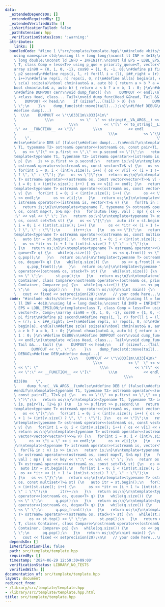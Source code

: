 ```yaml
---
data:
  _extendedDependsOn: []
  _extendedRequiredBy: []
  _extendedVerifiedWith: []
  _isVerificationFailed: false
  _pathExtension: hpp
  _verificationStatusIcon: ':warning:'
  attributes:
    links: []
  bundledCode: "#line 1 \"src/template/template.hpp\"\n#include <bits/stdc++.h>\n\
    using namespace std;\nusing ll = long long;\nconst ll INF = 4e18;\nusing ld =\
    \ long double;\nconst ld INFD = INFINITY;\nconst ld EPS = LDBL_EPSILON;\ntemplate<class\
    \ T, class Comp = less<T>> using p_que = priority_queue<T, vector<T>, Comp>;\n\
    array sin90 = {0, 1, 0, -1}, cos90 = {1, 0, -1, 0};\n#define p1 first\n#define\
    \ p2 second\n#define reps(i, l, r) for(ll i = (l), i##_right = (r); i < i##_right;\
    \ i++)\n#define rep(i, n) reps(i, 0, n)\n#define all(a) begin(a), end(a)\n#define\
    \ sz(a) ssize(a)\nbool chmin(auto& a, auto b) { return a > b ? a = b, 1 : 0; }\n\
    bool chmax(auto& a, auto b) { return a < b ? a = b, 1 : 0; }\n\n#define DEBUG\n\
    \n#define DUMPOUT cerr\nvoid dump_func() {\n    DUMPOUT << endl;\n}\ntemplate\
    \ <class Head, class... Tail>\nvoid dump_func(Head &&head, Tail &&... tail) {\n\
    \    DUMPOUT << head;\n    if (sizeof...(Tail) > 0) {\n        DUMPOUT << \",\
    \ \";\n    }\n    dump_func(std::move(tail)...);\n}\n#ifdef DEBUG\n#define DEB\n\
    #define dump(...)                                                            \
    \  \\\n    DUMPOUT << \"\\033[1m\\033[41m\"                                  \
    \             \\\n            << \"  \" << string(#__VA_ARGS__) << \": \"    \
    \                        \\\n            << \"[\" << to_string(__LINE__) << \"\
    :\" << __FUNCTION__ << \"]\"        \\\n            << endl                  \
    \                                          \\\n            << \"\\033[49m\\033[0m\
    \    \",                                                         \\\n        dump_func(__VA_ARGS__)\n\
    #else\n#define DEB if (false)\n#define dump(...)\n#endif\n\ntemplate<typename\
    \ T1, typename T2> ostream& operator<<(ostream& os, const pair<T1, T2>& p) {\n\
    \   os << \"(\" << p.first << \",\" << p.second << \")\";\n   return os;\n}\n\n\
    template<typename T1, typename T2> istream& operator>>(istream& is, pair<T1, T2>&\
    \ p) {\n   is >> p.first >> p.second;\n   return is;\n}\n\ntemplate<typename T>\
    \ ostream& operator<<(ostream& os, const vector<T>& v) {\n   os << \"[\";\n  \
    \ for(int i = 0; i < (int)v.size(); i++) { os << v[i] << (i + 1 != (int)v.size()\
    \ ? \", \" : \"\"); }\n   os << \"]\";\n   return os;\n}\n\ntemplate<typename\
    \ T> ostream& operator<<(ostream& os, const vector<vector<T>>& v) {\n   for(int\
    \ i = 0; i < (int)v.size(); i++) { os << v[i] << endl; }\n   return os;\n}\n\n\
    template<typename T> ostream& operator<<(ostream& os, const vector<vector<vector<T>>>&\
    \ v) {\n   for(int i = 0; i < (int)v.size(); i++) {\n      os << \"i = \" << i\
    \ << endl;\n      os << v[i];\n   }\n   return os;\n}\n\ntemplate<typename T>\
    \ istream& operator>>(istream& is, vector<T>& v) {\n   for(T& in : v) is >> in;\n\
    \   return is;\n}\n\ntemplate<typename T, typename S> ostream& operator<<(ostream&\
    \ os, const map<T, S>& mp) {\n   for(auto& [key, val] : mp) { os << key << \"\
    :\" << val << \" \"; }\n   return os;\n}\n\ntemplate<typename T> ostream& operator<<(ostream&\
    \ os, const set<T>& st) {\n   os << \"{\";\n   auto itr = st.begin();\n   for(int\
    \ i = 0; i < (int)st.size(); i++) {\n      os << *itr << (i + 1 != (int)st.size()\
    \ ? \", \" : \"\");\n      itr++;\n   }\n   os << \"}\";\n   return os;\n}\n\n\
    template<typename T> ostream& operator<<(ostream& os, const multiset<T>& st) {\n\
    \   auto itr = st.begin();\n   for(int i = 0; i < (int)st.size(); i++) {\n   \
    \   os << *itr << (i + 1 != (int)st.size() ? \" \" : \"\");\n      itr++;\n  \
    \ }\n   return os;\n}\n\ntemplate<typename T> ostream& operator<<(ostream& os,\
    \ queue<T> q) {\n   while(q.size()) {\n      os << q.front() << \" \";\n     \
    \ q.pop();\n   }\n   return os;\n}\n\ntemplate<typename T> ostream& operator<<(ostream&\
    \ os, deque<T> q) {\n   while(q.size()) {\n      os << q.front() << \" \";\n \
    \     q.pop_front();\n   }\n   return os;\n}\n\ntemplate<typename T> ostream&\
    \ operator<<(ostream& os, stack<T> st) {\n   while(st.size()) {\n      os << st.top()\
    \ << \" \";\n      st.pop();\n   }\n   return os;\n}\n\ntemplate<class T, class\
    \ Container, class Compare>\nostream& operator<<(ostream& os, priority_queue<T,\
    \ Container, Compare> pq) {\n   while(pq.size()) {\n      os << pq.top() << \"\
    \ \";\n      pq.pop();\n   }\n   return os;\n}\n\nint main() {\n   cin.tie(0)->sync_with_stdio(0);\n\
    \   cout << fixed << setprecision(20);\n\n   // your code here...\n}\n"
  code: "#include <bits/stdc++.h>\nusing namespace std;\nusing ll = long long;\nconst\
    \ ll INF = 4e18;\nusing ld = long double;\nconst ld INFD = INFINITY;\nconst ld\
    \ EPS = LDBL_EPSILON;\ntemplate<class T, class Comp = less<T>> using p_que = priority_queue<T,\
    \ vector<T>, Comp>;\narray sin90 = {0, 1, 0, -1}, cos90 = {1, 0, -1, 0};\n#define\
    \ p1 first\n#define p2 second\n#define reps(i, l, r) for(ll i = (l), i##_right\
    \ = (r); i < i##_right; i++)\n#define rep(i, n) reps(i, 0, n)\n#define all(a)\
    \ begin(a), end(a)\n#define sz(a) ssize(a)\nbool chmin(auto& a, auto b) { return\
    \ a > b ? a = b, 1 : 0; }\nbool chmax(auto& a, auto b) { return a < b ? a = b,\
    \ 1 : 0; }\n\n#define DEBUG\n\n#define DUMPOUT cerr\nvoid dump_func() {\n    DUMPOUT\
    \ << endl;\n}\ntemplate <class Head, class... Tail>\nvoid dump_func(Head &&head,\
    \ Tail &&... tail) {\n    DUMPOUT << head;\n    if (sizeof...(Tail) > 0) {\n \
    \       DUMPOUT << \", \";\n    }\n    dump_func(std::move(tail)...);\n}\n#ifdef\
    \ DEBUG\n#define DEB\n#define dump(...)                                      \
    \                        \\\n    DUMPOUT << \"\\033[1m\\033[41m\"            \
    \                                   \\\n            << \"  \" << string(#__VA_ARGS__)\
    \ << \": \"                            \\\n            << \"[\" << to_string(__LINE__)\
    \ << \":\" << __FUNCTION__ << \"]\"        \\\n            << endl           \
    \                                                 \\\n            << \"\\033[49m\\\
    033[0m    \",                                                         \\\n   \
    \     dump_func(__VA_ARGS__)\n#else\n#define DEB if (false)\n#define dump(...)\n\
    #endif\n\ntemplate<typename T1, typename T2> ostream& operator<<(ostream& os,\
    \ const pair<T1, T2>& p) {\n   os << \"(\" << p.first << \",\" << p.second <<\
    \ \")\";\n   return os;\n}\n\ntemplate<typename T1, typename T2> istream& operator>>(istream&\
    \ is, pair<T1, T2>& p) {\n   is >> p.first >> p.second;\n   return is;\n}\n\n\
    template<typename T> ostream& operator<<(ostream& os, const vector<T>& v) {\n\
    \   os << \"[\";\n   for(int i = 0; i < (int)v.size(); i++) { os << v[i] << (i\
    \ + 1 != (int)v.size() ? \", \" : \"\"); }\n   os << \"]\";\n   return os;\n}\n\
    \ntemplate<typename T> ostream& operator<<(ostream& os, const vector<vector<T>>&\
    \ v) {\n   for(int i = 0; i < (int)v.size(); i++) { os << v[i] << endl; }\n  \
    \ return os;\n}\n\ntemplate<typename T> ostream& operator<<(ostream& os, const\
    \ vector<vector<vector<T>>>& v) {\n   for(int i = 0; i < (int)v.size(); i++) {\n\
    \      os << \"i = \" << i << endl;\n      os << v[i];\n   }\n   return os;\n\
    }\n\ntemplate<typename T> istream& operator>>(istream& is, vector<T>& v) {\n \
    \  for(T& in : v) is >> in;\n   return is;\n}\n\ntemplate<typename T, typename\
    \ S> ostream& operator<<(ostream& os, const map<T, S>& mp) {\n   for(auto& [key,\
    \ val] : mp) { os << key << \":\" << val << \" \"; }\n   return os;\n}\n\ntemplate<typename\
    \ T> ostream& operator<<(ostream& os, const set<T>& st) {\n   os << \"{\";\n \
    \  auto itr = st.begin();\n   for(int i = 0; i < (int)st.size(); i++) {\n    \
    \  os << *itr << (i + 1 != (int)st.size() ? \", \" : \"\");\n      itr++;\n  \
    \ }\n   os << \"}\";\n   return os;\n}\n\ntemplate<typename T> ostream& operator<<(ostream&\
    \ os, const multiset<T>& st) {\n   auto itr = st.begin();\n   for(int i = 0; i\
    \ < (int)st.size(); i++) {\n      os << *itr << (i + 1 != (int)st.size() ? \"\
    \ \" : \"\");\n      itr++;\n   }\n   return os;\n}\n\ntemplate<typename T> ostream&\
    \ operator<<(ostream& os, queue<T> q) {\n   while(q.size()) {\n      os << q.front()\
    \ << \" \";\n      q.pop();\n   }\n   return os;\n}\n\ntemplate<typename T> ostream&\
    \ operator<<(ostream& os, deque<T> q) {\n   while(q.size()) {\n      os << q.front()\
    \ << \" \";\n      q.pop_front();\n   }\n   return os;\n}\n\ntemplate<typename\
    \ T> ostream& operator<<(ostream& os, stack<T> st) {\n   while(st.size()) {\n\
    \      os << st.top() << \" \";\n      st.pop();\n   }\n   return os;\n}\n\ntemplate<class\
    \ T, class Container, class Compare>\nostream& operator<<(ostream& os, priority_queue<T,\
    \ Container, Compare> pq) {\n   while(pq.size()) {\n      os << pq.top() << \"\
    \ \";\n      pq.pop();\n   }\n   return os;\n}\n\nint main() {\n   cin.tie(0)->sync_with_stdio(0);\n\
    \   cout << fixed << setprecision(20);\n\n   // your code here...\n}\n"
  dependsOn: []
  isVerificationFile: false
  path: src/template/template.hpp
  requiredBy: []
  timestamp: '2024-06-29 12:59:30+09:00'
  verificationStatus: LIBRARY_NO_TESTS
  verifiedWith: []
documentation_of: src/template/template.hpp
layout: document
redirect_from:
- /library/src/template/template.hpp
- /library/src/template/template.hpp.html
title: src/template/template.hpp
---
```

